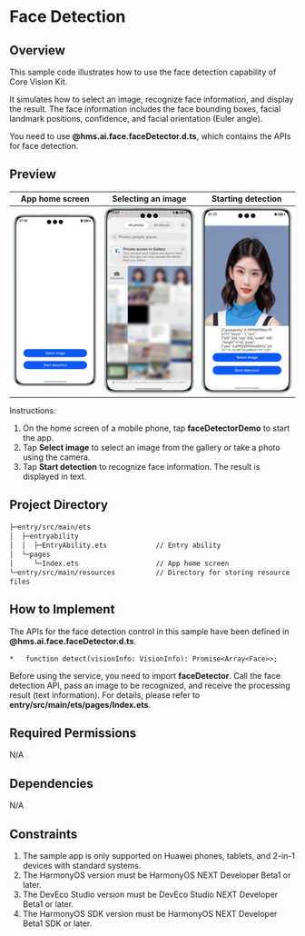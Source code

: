 # Face Detection

## Overview

This sample code illustrates how to use the face detection capability of Core Vision Kit.

It simulates how to select an image, recognize face information, and display the result. The face information includes the face bounding boxes, facial landmark positions, confidence, and facial orientation (Euler angle).

You need to use **@hms.ai.face.faceDetector.d.ts**, which contains the APIs for face detection.

## Preview

|         **App home screen**         |             **Selecting an image**            |             **Starting detection**            |
|:------------------------:|:--------------------------------:|:--------------------------------:|
| ![](screenshots/app_en.png) | ![](screenshots/selectImage_en.png) | ![](screenshots/faceResult_en.png) |

Instructions:

1. On the home screen of a mobile phone, tap **faceDetectorDemo** to start the app.
2. Tap **Select image** to select an image from the gallery or take a photo using the camera.
3. Tap **Start detection** to recognize face information. The result is displayed in text.

## Project Directory
```
├─entry/src/main/ets
│  ├─entryability
│  │  ├─EntryAbility.ets            // Entry ability
│  └─pages
│     └─Index.ets                   // App home screen
└─entry/src/main/resources          // Directory for storing resource files
```

## How to Implement

The APIs for the face detection control in this sample have been defined in **@hms.ai.face.faceDetector.d.ts**.
~~~
*   function detect(visionInfo: VisionInfo): Promise<Array<Face>>;
~~~
Before using the service, you need to import **faceDetector**.
Call the face detection API, pass an image to be recognized, and receive the processing result (text information). For details, please refer to **entry/src/main/ets/pages/Index.ets**.

## Required Permissions

N/A

## Dependencies

N/A

## Constraints

1. The sample app is only supported on Huawei phones, tablets, and 2-in-1 devices with standard systems.
2. The HarmonyOS version must be HarmonyOS NEXT Developer Beta1 or later.
3. The DevEco Studio version must be DevEco Studio NEXT Developer Beta1 or later.
4. The HarmonyOS SDK version must be HarmonyOS NEXT Developer Beta1 SDK or later.
